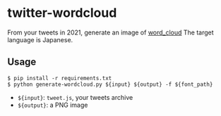 # twitter-wordcloud

From your tweets in 2021, generate an image of [word_cloud](https://github.com/amueller/word_cloud)
The target language is Japanese.

## Usage

```
$ pip install -r requirements.txt
$ python generate-wordcloud.py ${input} ${output} -f ${font_path}
```

- `${input}`: `tweet.js`, your tweets archive
- `${output}`: a PNG image
